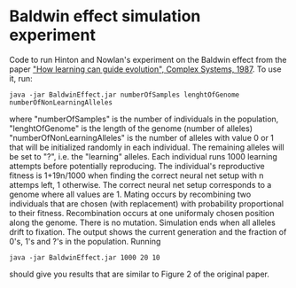 # Baldwin effect simulation experiment

Code to run Hinton and Nowlan's experiment on the Baldwin effect from the paper ["How learning can guide evolution", Complex Systems, 1987](http://www.complex-systems.com/pdf/01-3-6.pdf). To use it, run:

    java -jar BaldwinEffect.jar numberOfSamples lenghtOfGenome numberOfNonLearningAlleles

where "numberOfSamples" is the number of individuals in the population, "lenghtOfGenome" is the length of the genome (number of alleles) "numberOfNonLearningAlleles" is the number of alleles with value 0 or 1 that will be initialized randomly in each individual. The remaining alleles will be set to "?", i.e. the "learning" alleles. Each individual runs 1000 learning attempts before potentially reproducing. The individual's reproductive fitness is 1+19n/1000 when finding the correct neural net setup with n attemps left, 1 otherwise. The correct neural net setup corresponds to a genome where all values are 1. Mating occurs by recombining two individuals that are chosen (with replacement) with probability proportional to their fitness. Recombination occurs at one uniformaly chosen position along the genome. There is no mutation. Simulation ends when all alleles drift to fixation. The output shows the current generation and the fraction of 0's, 1's and ?'s in the population. Running

    java -jar BaldwinEffect.jar 1000 20 10

should give you results that are similar to Figure 2 of the original paper.
